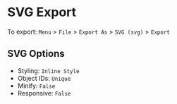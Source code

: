# SVG Export

To export:
`Menu` > `File` > `Export As` > `SVG (svg)` > `Export`

## SVG Options
- Styling: `Inline Style`
- Object IDs: `Unique`
- Minify: `False`
- Responsive: `False`

